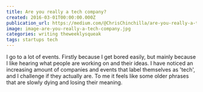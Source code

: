 ```yaml
---
title: Are you really a tech company?
created: 2016-03-01T00:00:00.000Z
publication_url: https://medium.com/@ChrisChinchilla/are-you-really-a-tech-company-63e7b4ed54d4#.x547tw4zr
image: image-are-you-really-a-tech-company.jpg
categories: writing theweeklysqueak
tags: startups tech
---
```


I go to a lot of events. Firstly because I get bored easily, but mainly because I like hearing what people are working on and their ideas. I have noticed an increasing amount of companies and events that label themselves as 'tech', and I challenge if they actually are. To me it feels like some older phrases that are slowly dying and losing their meaning.
